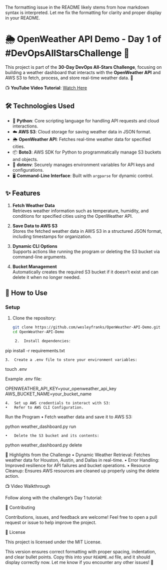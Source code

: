 The formatting issue in the README likely stems from how markdown syntax is interpreted. Let me fix the formatting for clarity and proper display in your README.

# 🌦️ OpenWeather API Demo - Day 1 of #DevOpsAllStarsChallenge 🌟

This project is part of the **30-Day DevOps All-Stars Challenge**, focusing on building a weather dashboard that interacts with the **OpenWeather API** and AWS S3 to fetch, process, and store real-time weather data. 🚀

📺 **YouTube Video Tutorial**: [Watch Here](https://www.youtube.com/watch?v=4smNS8XSHx0&t=1s)

## 🛠️ **Technologies Used**
- 🐍 **Python**: Core scripting language for handling API requests and cloud interactions.
- ☁️ **AWS S3**: Cloud storage for saving weather data in JSON format.
- 🌦️ **OpenWeather API**: Fetches real-time weather data for specified cities.
- 📦 **Boto3**: AWS SDK for Python to programmatically manage S3 buckets and objects.
- 🔐 **dotenv**: Securely manages environment variables for API keys and configurations.
- 🖥️ **Command-Line Interface**: Built with `argparse` for dynamic control.

## ✨ **Features**
1. **Fetch Weather Data**  
   Retrieves weather information such as temperature, humidity, and conditions for specified cities using the OpenWeather API.

2. **Save Data to AWS S3**  
   Stores the fetched weather data in AWS S3 in a structured JSON format, including timestamps for organization.

3. **Dynamic CLI Options**  
   Supports actions like running the program or deleting the S3 bucket via command-line arguments.

4. **Bucket Management**  
   Automatically creates the required S3 bucket if it doesn’t exist and can delete it when no longer needed.

## 📜 **How to Use**

### **Setup**
1. Clone the repository:
   ```bash
   git clone https://github.com/wesleyfranks/OpenWeather-API-Demo.git
   cd OpenWeather-API-Demo

	2.	Install dependencies:

pip install -r requirements.txt


	3.	Create a .env file to store your environment variables:

touch .env

Example .env file:

OPENWEATHER_API_KEY=your_openweather_api_key
AWS_BUCKET_NAME=your_bucket_name


	4.	Set up AWS credentials to interact with S3:
	•	Refer to AWS CLI Configuration.

Run the Program
	•	Fetch weather data and save it to AWS S3:

python weather_dashboard.py run


	•	Delete the S3 bucket and its contents:

python weather_dashboard.py delete



🌟 Highlights from the Challenge
	•	Dynamic Weather Retrieval: Fetches weather data for Houston, Austin, and Dallas in real-time.
	•	Error Handling: Improved resilience for API failures and bucket operations.
	•	Resource Cleanup: Ensures AWS resources are cleaned up properly using the delete action.

📺 Video Walkthrough

Follow along with the challenge’s Day 1 tutorial:

🤝 Contributing

Contributions, issues, and feedback are welcome! Feel free to open a pull request or issue to help improve the project.

📄 License

This project is licensed under the MIT License.

This version ensures correct formatting with proper spacing, indentation, and clear bullet points. Copy this into your `README.md` file, and it should display correctly now. Let me know if you encounter any other issues! 🚀
